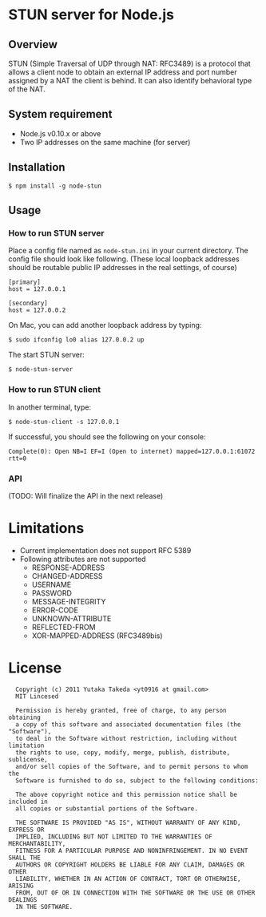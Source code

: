 # STUN server for Node.js

## Overview
STUN (Simple Traversal of UDP through NAT: RFC3489) is a protocol that allows a
client node to obtain an external IP address and port number assigned by a NAT
the client is behind. It can also identify behavioral type of the NAT.

## System requirement
* Node.js v0.10.x or above
* Two IP addresses on the same machine (for server)

## Installation
```
$ npm install -g node-stun
```

## Usage
### How to run STUN server
Place a config file named as `node-stun.ini` in your current directory.
The config file should look like following. (These local loopback addresses
should be routable public IP addresses in the real settings, of course)

```
[primary]
host = 127.0.0.1

[secondary]
host = 127.0.0.2
```

On Mac, you can add another loopback address by typing:

```
$ sudo ifconfig lo0 alias 127.0.0.2 up
```

The start STUN server:

```
$ node-stun-server
```


### How to run STUN client

In another terminal, type:

```
$ node-stun-client -s 127.0.0.1
```

If successful, you should see the following on your console:
```
Complete(0): Open NB=I EF=I (Open to internet) mapped=127.0.0.1:61072 rtt=0
```

### API
(TODO: Will finalize the API in the next release)


# Limitations
* Current implementation does not support RFC 5389
* Following attributes are not supported
   * RESPONSE-ADDRESS
   * CHANGED-ADDRESS
   * USERNAME
   * PASSWORD
   * MESSAGE-INTEGRITY
   * ERROR-CODE
   * UNKNOWN-ATTRIBUTE
   * REFLECTED-FROM
   * XOR-MAPPED-ADDRESS (RFC3489bis)

# License

```
  Copyright (c) 2011 Yutaka Takeda <yt0916 at gmail.com>
  MIT Lincesed
 
  Permission is hereby granted, free of charge, to any person obtaining
  a copy of this software and associated documentation files (the "Software"),
  to deal in the Software without restriction, including without limitation
  the rights to use, copy, modify, merge, publish, distribute, sublicense,
  and/or sell copies of the Software, and to permit persons to whom the
  Software is furnished to do so, subject to the following conditions:
 
  The above copyright notice and this permission notice shall be included in
  all copies or substantial portions of the Software.

  THE SOFTWARE IS PROVIDED "AS IS", WITHOUT WARRANTY OF ANY KIND, EXPRESS OR
  IMPLIED, INCLUDING BUT NOT LIMITED TO THE WARRANTIES OF MERCHANTABILITY,
  FITNESS FOR A PARTICULAR PURPOSE AND NONINFRINGEMENT. IN NO EVENT SHALL THE
  AUTHORS OR COPYRIGHT HOLDERS BE LIABLE FOR ANY CLAIM, DAMAGES OR OTHER
  LIABILITY, WHETHER IN AN ACTION OF CONTRACT, TORT OR OTHERWISE, ARISING
  FROM, OUT OF OR IN CONNECTION WITH THE SOFTWARE OR THE USE OR OTHER DEALINGS
  IN THE SOFTWARE.
```

